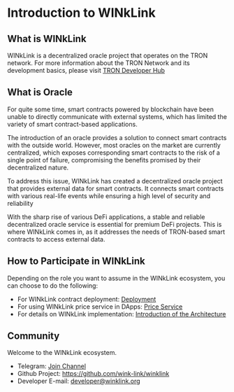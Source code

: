 # Introduction to WINkLink

## What is WINkLink

WINkLink is a decentralized oracle project that operates on the TRON network. For more information about the TRON Network and its development basics, please visit [TRON Developer Hub](https://developers.tron.network/) 

## What is Oracle

For quite some time, smart contracts powered by blockchain have been unable to directly communicate with external systems, which has limited the variety of smart contract-based applications.

The introduction of an oracle provides a solution to connect smart contracts with the outside world. However, most oracles on the market are currently centralized, which exposes corresponding smart contracts to the risk of a single point of failure, compromising the benefits promised by their decentralized nature.

To address this issue, WINkLink has created a decentralized oracle project that provides external data for smart contracts. It connects smart contracts with various real-life events while ensuring a high level of security and reliability

With the sharp rise of various DeFi applications, a stable and reliable decentralized oracle service is essential for premium DeFi projects. This is where WINkLink comes in, as it addresses the needs of TRON-based smart contracts to access external data.

## How to Participate in WINkLink

Depending on the role you want to assume in the WINkLink ecosystem, you can choose to do the following:

- For WINkLink contract deployment: [Deployment](./deploy.md)
- For using WINkLink price service in DApps: [Price Service](./pricing.md)
- For details on WINkLink implementation: [Introduction of the Architecture](./architecture.md)

## Community

Welcome to the WINkLink ecosystem.

- Telegram: [Join Channel](https://t.me/joinchat/PDRBbhkNbOJd_6DJS4lRoA)
- Github Project: <https://github.com/wink-link/winklink>
- Developer E-mail: <developer@winklink.org>
